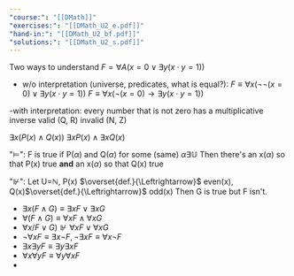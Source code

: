 ```yaml
---
"course:": "[[DMath]]"
"exercises:": "[[DMath_U2_e.pdf]]"
"hand-in:": "[[DMath_U2_bf.pdf]]"
"solutions:": "[[DMath_U2_s.pdf]]"
---
```

Two ways to understand
$F=\forall A(x=0 \vee \exists y (x\cdot y = 1))$

- w/o interpretation (universe, predicates, what is equal?):
	$F \equiv \forall x (\lnot\lnot (x=0) \vee \exists y (x\cdot y = 1))$
	$F \equiv \forall x (\lnot (x=0) \rightarrow \exists y (x\cdot y = 1))$

-with interpretation:
	every number that is not zero has a multiplicative inverse
	valid (Q, R)
	invalid (N, Z)


$\exists x (P(x) \wedge Q(x))$
$\exists x P(x) \wedge \exists x Q(x)$


"$\models$": F is true if P($\alpha$) and Q($\alpha$) for some (same) $\alpha \exists \mathbb{U}$
Then there's an x($\alpha$) so that P(x) true
**and** an x($\alpha$) so that Q(x) true

"$\nVdash$": Let U=$\mathbb{N}$, P(x) $\overset{def.}{\Leftrightarrow}$ even(x), Q(x)$\overset{def.}{\Leftrightarrow}$ odd(x)
Then G is true but F isn't.

- $\exists x (F \wedge G) \equiv \exists x F \vee \exists x G$
- $\forall (F \wedge G) \equiv \forall x F \wedge \forall x G$
- $\forall x /F \vee G) \nVdash \forall x F \vee \forall x G$
- $\lnot \forall x F \equiv \exists x \lnot F, \lnot \exists x F \equiv \forall x \lnot F$
- $\exists x \exists y F \equiv \exists y \exists x F$
- $\forall x \forall y F \equiv \forall y \forall x F$
- 






